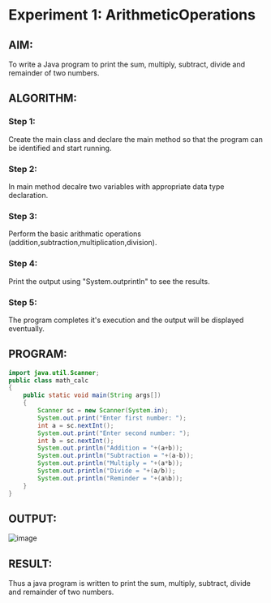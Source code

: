 # Experiment 1: ArithmeticOperations

## AIM:

To write a Java program to print the sum, multiply, subtract, divide and remainder of two numbers.

## ALGORITHM:

### Step 1: 
Create the main class and declare the main method so that the program can be identified and start running.

### Step 2:
In main method decalre two variables with appropriate data type declaration.

### Step 3:
Perform the basic arithmatic operations (addition,subtraction,multiplication,division).

### Step 4:
Print the output using "System.outprintln" to see the results.

### Step 5:
The program completes it's execution and the output will be displayed eventually.

## PROGRAM:
```java
import java.util.Scanner;
public class math_calc
{
    public static void main(String args[])
    {
        Scanner sc = new Scanner(System.in);
        System.out.print("Enter first number: ");
        int a = sc.nextInt();
        System.out.print("Enter second number: ");
        int b = sc.nextInt();
        System.out.println("Addition = "+(a+b));
        System.out.println("Subtraction = "+(a-b));
        System.out.println("Multiply = "+(a*b));
        System.out.println("Divide = "+(a/b));
        System.out.println("Reminder = "+(a%b));
    }
}
```

## OUTPUT:
![image](https://github.com/Aashima02/ArithmeticOperations/assets/93427086/8fe98756-79ec-4c85-8c36-8737ee3cb43e)

## RESULT:
Thus a java program is written to print the sum, multiply, subtract, divide and remainder of two numbers.

